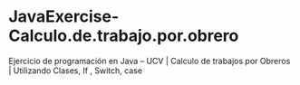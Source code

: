 # JavaExercise-Calculo.de.trabajo.por.obrero
Ejercicio de programación en Java – UCV | Calculo de trabajos por Obreros | Utilizando Clases, If , Switch, case
